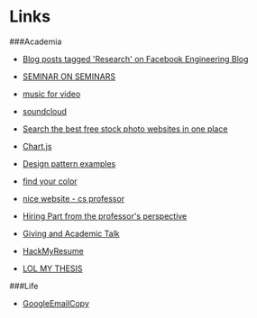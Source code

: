 Links 
==============


###Academia

- [Blog posts tagged 'Research' on Facebook Engineering Blog](https://code.facebook.com/posts/research/)

- [SEMINAR ON SEMINARS](http://www.scs.illinois.edu/suslick/seminars.html)

- [music for video](http://freemusicarchive.org)
- [soundcloud](https://soundcloud.com)
- [Search the best free stock photo websites in one place](http://www.sitebuilderreport.com/stock-up)
- [Chart.js](http://www.chartjs.org/)
- [Design pattern examples](http://codepen.io/patterns/)
- [find your color](http://colourco.de/)
- [nice website - cs professor](http://www.cs.arizona.edu/~collberg/#home)
- [Hiring Part from the professor's perspective](http://sciencelablife.com/hiring-part-iii-the-candidates-visit-job-talk-and-interview/)
- [Giving and Academic Talk](http://www.cs.berkeley.edu/~jrs/speaking.html)
- [HackMyResume](http://please.hackmyresume.com/)

- [LOL MY THESIS](http://lolmythesis.com/post/69929678102/sometimes-asian-people-are-exoticized-in-the)


###Life

- [GoogleEmailCopy](http://www.goodemailcopy.com/)

